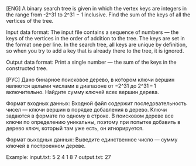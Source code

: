 [ENG]  A binary search tree is given in which the vertex keys are integers in the range from -2^31 to 2^31 − 1 inclusive. Find the sum of the keys of all the vertices of the tree. 
 
Input data format: The input file contains a sequence of numbers — the keys of the vertices in the order of addition to the tree. The keys are set in the format one per line. In the search tree, all keys are unique by definition, so when you try to add a key that is already there to the tree, it is ignored. 
 
Output data format: Print a single number — the sum of the keys in the constructed tree. 
 
[РУС]  Дано бинарное поисковое дерево, в котором ключи вершин являются целыми числами в диапазоне от −2^31 до 2^31 − 1 включительно. Найдите сумму ключей всех вершин дерева. 
 
Формат входных данных: Входной файл содержит последовательность чисел — ключи вершин в порядке добавления в дерево. Ключи задаются в формате по одному в строке. В поисковом дереве все ключи по определению уникальны, поэтому при попытке добавить в дерево ключ, который там уже есть, он игнорируется. 
 
Формат выходных данных: Выведите единственное число — сумму ключей в построенном дереве.

Example:
input.txt:
5
2
4
1 
8 
7
output.txt: 27

